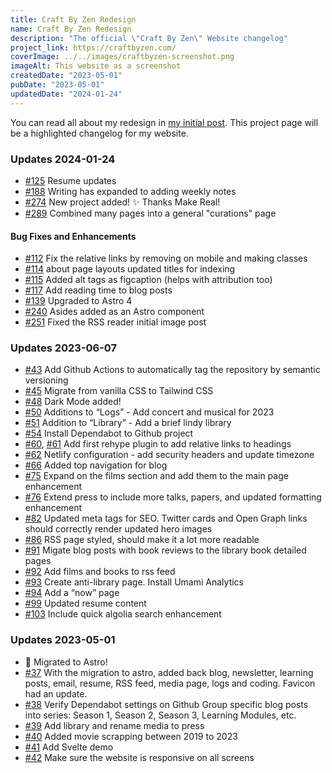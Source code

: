 ```yaml
---
title: Craft By Zen Redesign
name: Craft By Zen Redesign
description: "The official \"Craft By Zen\" Website changelog"
project_link: https://craftbyzen.com/
coverImage: ../../images/craftbyzen-screenshot.png
imageAlt: This website as a screenshot
createdDate: "2023-05-01"
pubDate: "2023-05-01"
updatedDate: "2024-01-24"
---
```


You can read all about my redesign in [my initial post](/blog/2023-05-02-website-rewrite/).
This project page will be a highlighted changelog for my website.

### Updates 2024-01-24

- [#125](https://github.com/jermspeaks/jermspeaks.github.io/pull/125) Resume updates
- [#188](https://github.com/jermspeaks/jermspeaks.github.io/pull/188) Writing has expanded to adding weekly notes
- [#274](https://github.com/jermspeaks/jermspeaks.github.io/pull/274) New project added! ✨ Thanks Make Real!
- [#289](https://github.com/jermspeaks/jermspeaks.github.io/pull/289) Combined many pages into a general "curations" page

#### Bug Fixes and Enhancements

- [#112](https://github.com/jermspeaks/jermspeaks.github.io/pull/112) Fix the relative links by removing on mobile and making classes
- [#114](https://github.com/jermspeaks/jermspeaks.github.io/pull/114) about page layouts updated titles for indexing
- [#115](https://github.com/jermspeaks/jermspeaks.github.io/pull/115) Added alt tags as figcaption (helps with attribution too)
- [#117](https://github.com/jermspeaks/jermspeaks.github.io/pull/117) Add reading time to blog posts
- [#139](https://github.com/jermspeaks/jermspeaks.github.io/pull/139) Upgraded to Astro 4
- [#240](https://github.com/jermspeaks/jermspeaks.github.io/pull/240) Asides added as an Astro component
- [#251](https://github.com/jermspeaks/jermspeaks.github.io/pull/251) Fixed the RSS reader initial image post

### Updates 2023-06-07

- [#43](https://github.com/jermspeaks/jermspeaks.github.io/pull/43) Add Github Actions to automatically tag the repository by semantic versioning
- [#45](https://github.com/jermspeaks/jermspeaks.github.io/pull/45) Migrate from vanilla CSS to Tailwind CSS
- [#48](https://github.com/jermspeaks/jermspeaks.github.io/pull/48) Dark Mode added!
- [#50](https://github.com/jermspeaks/jermspeaks.github.io/pull/50) Additions to “Logs” - Add concert and musical for 2023
- [#51](https://github.com/jermspeaks/jermspeaks.github.io/pull/51) Addition to “Library” - Add a brief lindy library
- [#54](https://github.com/jermspeaks/jermspeaks.github.io/pull/54) Install Dependabot to Github project
- [#60](https://github.com/jermspeaks/jermspeaks.github.io/pull/60), [#61](https://github.com/jermspeaks/jermspeaks.github.io/pull/61) Add first rehype plugin to add relative links to headings
- [#62](https://github.com/jermspeaks/jermspeaks.github.io/pull/62) Netlify configuration - add security headers and update timezone
- [#66](https://github.com/jermspeaks/jermspeaks.github.io/pull/66) Added top navigation for blog
- [#75](https://github.com/jermspeaks/jermspeaks.github.io/pull/75) Expand on the films section and add them to the main page enhancement
- [#76](https://github.com/jermspeaks/jermspeaks.github.io/pull/76) Extend press to include more talks, papers, and updated formatting enhancement
- [#82](https://github.com/jermspeaks/jermspeaks.github.io/pull/82) Updated meta tags for SEO. Twitter cards and Open Graph links should correctly render updated hero images
- [#86](https://github.com/jermspeaks/jermspeaks.github.io/pull/86) RSS page styled, should make it a lot more readable
- [#91](https://github.com/jermspeaks/jermspeaks.github.io/pull/91) Migate blog posts with book reviews to the library book detailed pages
- [#92](https://github.com/jermspeaks/jermspeaks.github.io/pull/92) Add films and books to rss feed
- [#93](https://github.com/jermspeaks/jermspeaks.github.io/pull/93) Create anti-library page. Install Umami Analytics
- [#94](https://github.com/jermspeaks/jermspeaks.github.io/pull/94) Add a “now” page
- [#99](https://github.com/jermspeaks/jermspeaks.github.io/pull/99) Updated resume content
- [#103](https://github.com/jermspeaks/jermspeaks.github.io/pull/103) Include quick algolia search enhancement

### Updates 2023-05-01

- 🚀 Migrated to Astro!
- [#37](https://github.com/jermspeaks/jermspeaks.github.io/pull/37) With the migration to astro, added back blog, newsletter, learning posts, email, resume, RSS feed, media page, logs and coding. Favicon had an update.
- [#38](https://github.com/jermspeaks/jermspeaks.github.io/pull/38)  Verify Dependabot settings on Github Group specific blog posts into series: Season 1, Season 2, Season 3, Learning Modules, etc.
- [#39](https://github.com/jermspeaks/jermspeaks.github.io/pull/39) Add library and rename media to press
- [#40](https://github.com/jermspeaks/jermspeaks.github.io/pull/40) Added movie scrapping between 2019 to 2023
- [#41](https://github.com/jermspeaks/jermspeaks.github.io/pull/41) Add Svelte demo
- [#42](https://github.com/jermspeaks/jermspeaks.github.io/pull/42) Make sure the website is responsive on all screens